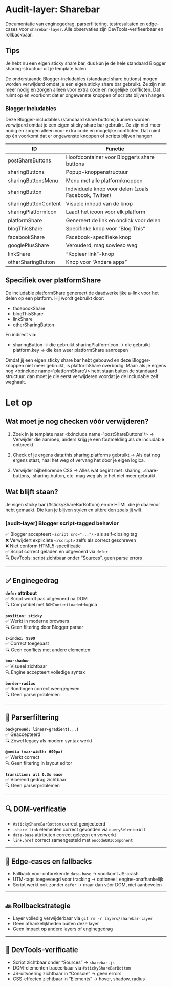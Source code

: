 # Audit-layer: Sharebar

Documentatie van enginegedrag, parserfiltering, testresultaten en edge-cases voor `sharebar-layer`. Alle observaties zijn DevTools-verifieerbaar en rollbackbaar.

## Tips
Je hebt nu een eigen sticky share bar, dus kun je de hele standaard Blogger sharing-structuur uit je template halen. 

De onderstaande Blogger-includables (standaard share buttons) mogen worden verwijderd omdat je een eigen sticky share bar gebruikt. Ze zijn niet 
meer nodig en zorgen alleen voor extra code en mogelijke conflicten. Dat ruimt op én voorkomt dat er ongewenste knoppen of scripts blijven hangen.

### Blogger Includables
Deze Blogger-includables (standaard share buttons) kunnen worden verwijderd omdat je een eigen sticky share bar gebruikt. Ze zijn niet meer nodig en zorgen alleen voor extra code en mogelijke conflicten. Dat ruimt op én voorkomt dat er ongewenste knoppen of scripts blijven hangen.

ID                    | Functie
----------------------|-----------------------------------------------------
postShareButtons      | Hoofdcontainer voor Blogger’s share buttons
sharingButtons        | Popup-knoppenstructuur
sharingButtonsMenu    | Menu met alle platformknoppen
sharingButton         | Individuele knop voor delen (zoals Facebook, Twitter)
sharingButtonContent  | Visuele inhoud van de knop
sharingPlatformIcon   | Laadt het icoon voor elk platform
platformShare         | Genereert de link en onclick voor delen
blogThisShare         | Specifieke knop voor “Blog This”
facebookShare         | Facebook-specifieke knop
googlePlusShare       | Verouderd, mag sowieso weg
linkShare             | “Kopieer link”-knop
otherSharingButton    | Knop voor “Andere apps”

## Specifiek over platformShare
De includable platformShare genereert de daadwerkelijke a-link voor het delen op een platform. 
Hij wordt gebruikt door:
- facebookShare
- blogThisShare
- linkShare
- otherSharingButton

En indirect via:
- sharingButton → die gebruikt sharingPlatformIcon → die gebruikt platform.key → die kan weer platformShare aanroepen

Omdat jij een eigen sticky share bar hebt gebouwd en deze Blogger-knoppen niet meer gebruikt, is platformShare overbodig. 
Maar: als je ergens nog <b:include name='platformShare'/> hebt staan buiten de standaard structuur, dan moet je die eerst 
verwijderen voordat je de includable zelf weghaalt.

# Let op

## Wat moet je nog checken vóór verwijderen?
1. Zoek in je template naar <b:include name='postShareButtons'/> 
→ Verwijder die aanroep, anders krijg je een foutmelding als de includable ontbreekt.

2. Check of je ergens data:this.sharing.platforms gebruikt 
→ Als dat nog ergens staat, haal het weg of vervang het door je eigen logica.

3. Verwijder bijbehorende CSS 
→ Alles wat begint met .sharing, .share-buttons, .sharing-button, etc. mag weg als je het niet meer gebruikt.

## Wat blijft staan?
Je eigen sticky bar (#stickyShareBarBottom) en de HTML die je daarvoor hebt gemaakt. 
Die kun je blijven stylen en uitbreiden zoals jij wilt.


### [audit-layer] Blogger script-tagged behavior

✅ Blogger accepteert `<script src="..."/>` als self-closing tag  
❌ Verwijdert expliciete `</script>` zelfs als correct geschreven  
❌ Niet conform HTML5-specificatie  
✅ Script correct geladen en uitgevoerd via `defer`  
🔍 DevTools: script zichtbaar onder “Sources”, geen parse errors

---

## ✅ Enginegedrag

**`defer` attribuut**  
✅ Script wordt pas uitgevoerd na DOM  
🔍 Compatibel met `DOMContentLoaded`-logica

**`position: sticky`**  
✅ Werkt in moderne browsers  
🔍 Geen filtering door Blogger parser

**`z-index: 9999`**  
✅ Correct toegepast  
🔍 Geen conflicts met andere elementen

**`box-shadow`**  
✅ Visueel zichtbaar  
🔍 Engine accepteert volledige syntax

**`border-radius`**  
✅ Rondingen correct weergegeven  
🔍 Geen parserproblemen

---

## 🧪 Parserfiltering

**`background: linear-gradient(...)`**  
✅ Geaccepteerd  
🔍 Zowel legacy als modern syntax werkt

**`@media (max-width: 600px)`**  
✅ Werkt correct  
🔍 Geen filtering in layout editor

**`transition: all 0.3s ease`**  
✅ Vloeiend gedrag zichtbaar  
🔍 Geen parserproblemen

---

## 🔍 DOM-verificatie

- `#stickyShareBarBottom` correct geïnjecteerd
- `.share-link` elementen correct gevonden via `querySelectorAll`
- `data-base` attributen correct gelezen en verwerkt
- `link.href` correct samengesteld met `encodeURIComponent`

---

## 🧭 Edge-cases en fallbacks

- Fallback voor ontbrekende `data-base` → voorkomt JS-crash
- UTM-tags toegevoegd voor tracking → optioneel, engine-onafhankelijk
- Script werkt ook zonder `defer` → maar dan vóór DOM, niet aanbevolen

---

## 🔙 Rollbackstrategie

- Layer volledig verwijderbaar via `git rm -r layers/sharebar-layer`
- Geen afhankelijkheden buiten deze layer
- Geen impact op andere layers of enginegedrag

---

## 🧾 DevTools-verificatie

- Script zichtbaar onder “Sources” → `sharebar.js`
- DOM-elementen traceerbaar via `#stickyShareBarBottom`
- JS-uitvoering zichtbaar in “Console” → geen errors
- CSS-effecten zichtbaar in “Elements” → hover, shadow, radius


